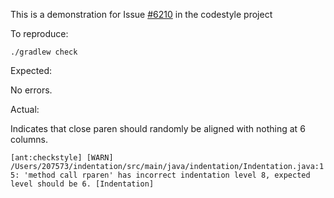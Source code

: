 This is a demonstration for Issue [#6210](https://github.com/checkstyle/checkstyle/issues/6210) in the codestyle project

To reproduce:

`./gradlew check`

Expected:

No errors.

Actual:

Indicates that close paren should randomly be aligned with nothing at 6 columns.

```[ant:checkstyle] [WARN] /Users/207573/indentation/src/main/java/indentation/Indentation.java:15: 'method call rparen' has incorrect indentation level 8, expected level should be 6. [Indentation]```
